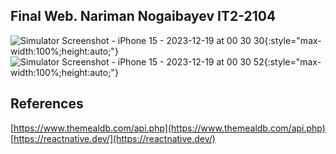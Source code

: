 ## Final Web. Nariman Nogaibayev IT2-2104

![Simulator Screenshot - iPhone 15 - 2023-12-19 at 00 30 30](https://github.com/naariman/final_web/assets/96104998/5f9208b6-1fa3-41d0-abb0-e14b0d0c3116){:style="max-width:100%;height:auto;"}
![Simulator Screenshot - iPhone 15 - 2023-12-19 at 00 30 52](https://github.com/naariman/final_web/assets/96104998/5b8e68c7-c565-4f10-93a2-63c13e6ea095){:style="max-width:100%;height:auto;"}

## References
[https://www.themealdb.com/api.php](https://www.themealdb.com/api.php)
[https://reactnative.dev/](https://reactnative.dev/)
